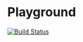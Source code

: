 Playground
==========

[![Build Status](https://travis-ci.org/milovanovic/playground.svg?branch=master)](https://travis-ci.org/milovanovic/playground)

